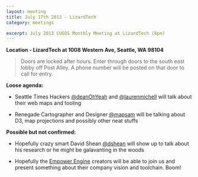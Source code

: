 ```yaml
---
layout: meeting
title: July 17th 2013 - LizardTech
category: meetings

excerpt: July 2013 CUGOS Monthly Meeting at LizardTech (6pm)
---
```


__Location - LizardTech at 1008 Western Ave, Seattle, WA 98104__ 

> Doors are locked after hours. Enter through doors to the south east lobby off Post Alley. A phone number will be posted on that door to call for entry.

__Loose agenda:__

- Seattle Times Hackers [@deanOhYeah](https://github.com/deanohyeah) and [@laurenmichell](https://github.com/laurenmichell) will talk about their web maps and tooling  

- Renegade Cartographer and Designer [@mapsam](https://github.com/svmatthews) will be talking about D3, map projections and possibly other neat stuffs

__Possible but not confirmed:__

- Hopefully crazy smart David Shean [@dshean](https://github.com/dshean)  will show up to talk about his research or he might be galavanting in the woods

- Hopefully the [Empower Engine](http://empowerengine.com) creators will be able to join us and present something about their company vision and toolchain. Boom!


